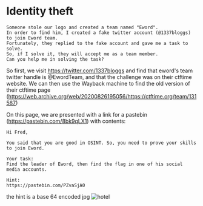 # Identity theft
```
Someone stole our logo and created a team named "Eword".
In order to find him, I created a fake twitter account (@1337bloggs) to join Eword team.
Fortunately, they replied to the fake account and gave me a task to solve.
So, if I solve it, they will accept me as a team member.
Can you help me in solving the task?
```
So first, we visit https://twitter.com/1337bloggs and find that eword's team twitter handle is @EwordTeam, and that the challenge was on their ctftime website.
We can then use the Wayback machine to find the old version of their ctftime page (https://web.archive.org/web/20200826195056/https://ctftime.org/team/131587)

On this page, we are presented with a link for a pastebin (https://pastebin.com/8bk9qLX1) with contents:
```
Hi Fred,
 
You said that you are good in OSINT. So, you need to prove your skills to join Eword.
 
Your task:
Find the leader of Eword, then find the flag in one of his social media accounts.
 
Hint:
https://pastebin.com/PZvaSjA0

```

the hint is a base 64 encoded jpg 
![hotel]()
